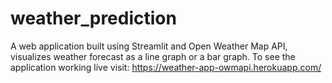 # weather_prediction
A web application built using Streamlit and Open Weather Map API, visualizes weather forecast as a line graph or a bar graph. To see the application working live visit: https://weather-app-owmapi.herokuapp.com/
